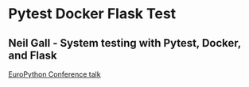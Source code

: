 # Pytest Docker Flask Test

## Neil Gall - System testing with Pytest, Docker, and Flask

[EuroPython Conference talk](https://www.youtube.com/watch?v=IZmlkoOO8Mg)
